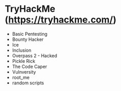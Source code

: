 # TryHackMe (https://tryhackme.com/)

* Basic Pentesting
* Bounty Hacker
* Ice
* Inclusion
* Overpass 2 - Hacked
* Pickle Rick
* The Code Caper
* Vulnversity
* root_me
* random scripts
